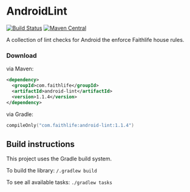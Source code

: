 AndroidLint
===========

[![Build Status](https://github.com/Faithlife/AndroidLint/workflows/build/badge.svg)](https://github.com/Faithlife/AndroidLint/actions?workflow=build)
[![Maven Central](https://img.shields.io/maven-central/v/com.faithlife/android-lint.svg?label=Maven%20Central)](https://search.maven.org/search?q=g:%22com.faithlife%22%20AND%20a:%22android-lint%22)

A collection of lint checks for Android the enforce Faithlife house rules.


### Download

via Maven:

```xml
<dependency>
  <groupId>com.faithlife</groupId>
  <artifactId>android-lint</artifactId>
  <version>1.1.4</version>
</dependency>
```

via Gradle:

```kotlin
compileOnly("com.faithlife:android-lint:1.1.4")
```

## Build instructions

This project uses the Gradle build system.

To build the library: `/.gradlew build`

To see all available tasks: `./gradlew tasks`
